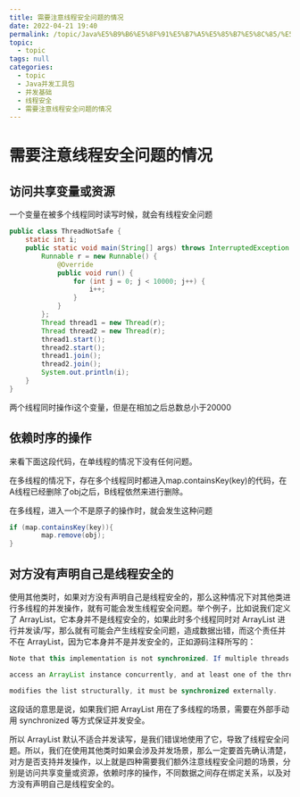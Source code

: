 ```yaml
---
title: 需要注意线程安全问题的情况
date: 2022-04-21 19:40
permalink: /topic/Java%E5%B9%B6%E5%8F%91%E5%B7%A5%E5%85%B7%E5%8C%85/%E5%B9%B6%E5%8F%91%E5%9F%BA%E7%A1%80/%E7%BA%BF%E7%A8%8B%E5%AE%89%E5%85%A8/%E9%9C%80%E8%A6%81%E6%B3%A8%E6%84%8F%E7%BA%BF%E7%A8%8B%E5%AE%89%E5%85%A8%E9%97%AE%E9%A2%98%E7%9A%84%E6%83%85%E5%86%B5
topic: 
  - topic
tags: null
categories: 
  - topic
  - Java并发工具包
  - 并发基础
  - 线程安全
  - 需要注意线程安全问题的情况
---
```

# 需要注意线程安全问题的情况

## 访问共享变量或资源

一个变量在被多个线程同时读写时候，就会有线程安全问题

```java
public class ThreadNotSafe {
    static int i;
    public static void main(String[] args) throws InterruptedException {
        Runnable r = new Runnable() {
            @Override
            public void run() {
                for (int j = 0; j < 10000; j++) {
                    i++;
                }
            }
        };
        Thread thread1 = new Thread(r);
        Thread thread2 = new Thread(r);
        thread1.start();
        thread2.start();
        thread1.join();
        thread2.join();
        System.out.println(i);
    }
}
```

两个线程同时操作i这个变量，但是在相加之后总数总小于20000

## 依赖时序的操作

来看下面这段代码，在单线程的情况下没有任何问题。

在多线程的情况下，存在多个线程同时都进入map.containsKey(key)的代码，在A线程已经删除了obj之后，B线程依然来进行删除。

在多线程，进入一个不是原子的操作时，就会发生这种问题

```java
if (map.containsKey(key)){
		map.remove(obj);
}
```

## 对方没有声明自己是线程安全的

使用其他类时，如果对方没有声明自己是线程安全的，那么这种情况下对其他类进行多线程的并发操作，就有可能会发生线程安全问题。举个例子，比如说我们定义了 ArrayList，它本身并不是线程安全的，如果此时多个线程同时对 ArrayList 进行并发读/写，那么就有可能会产生线程安全问题，造成数据出错，而这个责任并不在 ArrayList，因为它本身并不是并发安全的，正如源码注释所写的：

```java
Note that this implementation is not synchronized. If multiple threads

access an ArrayList instance concurrently, and at least one of the threads

modifies the list structurally, it must be synchronized externally.
```

这段话的意思是说，如果我们把 ArrayList 用在了多线程的场景，需要在外部手动用 synchronized 等方式保证并发安全。

所以 ArrayList 默认不适合并发读写，是我们错误地使用了它，导致了线程安全问题。所以，我们在使用其他类时如果会涉及并发场景，那么一定要首先确认清楚，对方是否支持并发操作，以上就是四种需要我们额外注意线程安全问题的场景，分别是访问共享变量或资源，依赖时序的操作，不同数据之间存在绑定关系，以及对方没有声明自己是线程安全的。
